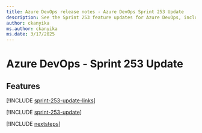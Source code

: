 ```yaml
---
title: Azure DevOps release notes - Azure DevOps Sprint 253 Update
description: See the Sprint 253 feature updates for Azure DevOps, including next steps.
author: ckanyika
ms.author: ckanyika
ms.date: 3/17/2025
---
```


# Azure DevOps - Sprint 253 Update

## Features

[!INCLUDE [sprint-253-update-links](../includes/general/sprint-253-update-links.md)]

[!INCLUDE [sprint-253-update](../includes/general/sprint-253-update.md)]

[!INCLUDE [nextsteps](../includes/nextsteps.md)]
